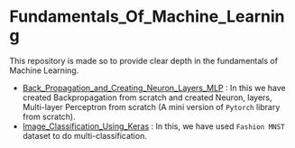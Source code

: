 # Fundamentals_Of_Machine_Learning
This repository is made so to provide clear depth in the fundamentals of Machine Learning.

* <a href="https://github.com/RustyGrackle/Fundamentals_Of_Machine_Learning/blob/main/Back_Propagation_and_Creating_Neuron_Layers_MLP.ipynb">Back_Propagation_and_Creating_Neuron_Layers_MLP</a> : In this we have created Backpropagation from scratch and created Neuron, layers, Multi-layer Perceptron from scratch (A mini version of `Pytorch` library from scratch).
* <a href="https://github.com/RustyGrackle/Fundamentals_Of_Machine_Learning#:~:text=Image_Classification_Using_Keras.ipynb">Image_Classification_Using_Keras</a> : In this, we have used `Fashion MNST` dataset to do multi-classification.

